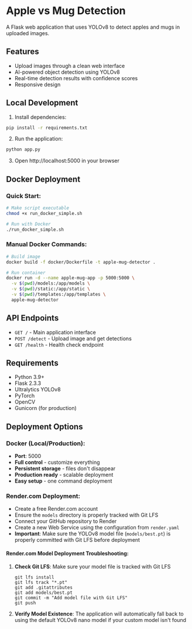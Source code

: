 # Apple vs Mug Detection

A Flask web application that uses YOLOv8 to detect apples and mugs in uploaded images.

## Features

- Upload images through a clean web interface
- AI-powered object detection using YOLOv8
- Real-time detection results with confidence scores
- Responsive design

## Local Development

1. Install dependencies:
```bash
pip install -r requirements.txt
```

2. Run the application:
```bash
python app.py
```

3. Open http://localhost:5000 in your browser

## Docker Deployment

### Quick Start:
```bash
# Make script executable
chmod +x run_docker_simple.sh

# Run with Docker
./run_docker_simple.sh
```

### Manual Docker Commands:
```bash
# Build image
docker build -f docker/Dockerfile -t apple-mug-detector .

# Run container
docker run -d --name apple-mug-app -p 5000:5000 \
  -v $(pwd)/models:/app/models \
  -v $(pwd)/static:/app/static \
  -v $(pwd)/templates:/app/templates \
  apple-mug-detector
```

## API Endpoints

- `GET /` - Main application interface
- `POST /detect` - Upload image and get detections
- `GET /health` - Health check endpoint

## Requirements

- Python 3.9+
- Flask 2.3.3
- Ultralytics YOLOv8
- PyTorch
- OpenCV
- Gunicorn (for production)

## Deployment Options

### Docker (Local/Production):
- **Port**: 5000
- **Full control** - customize everything
- **Persistent storage** - files don't disappear
- **Production ready** - scalable deployment
- **Easy setup** - one command deployment

### Render.com Deployment:
- Create a free Render.com account
- Ensure the `models` directory is properly tracked with Git LFS
- Connect your GitHub repository to Render
- Create a new Web Service using the configuration from `render.yaml`
- **Important**: Make sure the YOLOv8 model file (`models/best.pt`) is properly committed with Git LFS before deployment

#### Render.com Model Deployment Troubleshooting:

1. **Check Git LFS**: Make sure your model file is tracked with Git LFS
   ```
   git lfs install
   git lfs track "*.pt"
   git add .gitattributes
   git add models/best.pt
   git commit -m "Add model file with Git LFS"
   git push
   ```

2. **Verify Model Existence**: The application will automatically fall back to using the default YOLOv8 nano model if your custom model isn't found